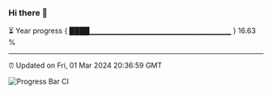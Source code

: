 ### Hi there 👋

⏳ Year progress { ████▁▁▁▁▁▁▁▁▁▁▁▁▁▁▁▁▁▁▁▁▁▁▁▁▁▁ } 16.63 %

---

⏰ Updated on Fri, 01 Mar 2024 20:36:59 GMT

![Progress Bar CI](https://github.com/IshwaranRudhara/GIT-ACTION/workflows/Progress%20Bar%20CI/badge.svg)
